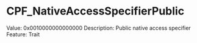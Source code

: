 # CPF_NativeAccessSpecifierPublic

Value: 0x0010000000000000
Description: Public native access specifier
Feature: Trait